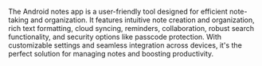 The Android notes app is a user-friendly tool designed for efficient note-taking and organization. It features intuitive note creation and organization, rich text formatting, cloud syncing, reminders, collaboration, robust search functionality, and security options like passcode protection. With customizable settings and seamless integration across devices, it's the perfect solution for managing notes and boosting productivity.





